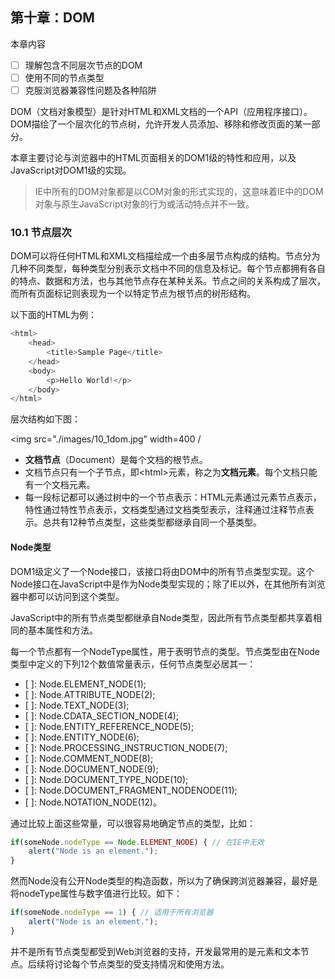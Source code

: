 ## 第十章：DOM

本章内容

- [ ] 理解包含不同层次节点的DOM
- [ ] 使用不同的节点类型
- [ ] 克服浏览器兼容性问题及各种陷阱

DOM（文档对象模型）是针对HTML和XML文档的一个API（应用程序接口）。DOM描绘了一个层次化的节点树，允许开发人员添加、移除和修改页面的某一部分。

本章主要讨论与浏览器中的HTML页面相关的DOM1级的特性和应用，以及JavaScript对DOM1级的实现。

> IE中所有的DOM对象都是以COM对象的形式实现的，这意味着IE中的DOM对象与原生JavaScript对象的行为或活动特点并不一致。

### 10.1 节点层次

DOM可以将任何HTML和XML文档描绘成一个由多层节点构成的结构。节点分为几种不同类型，每种类型分别表示文档中不同的信息及标记。每个节点都拥有各自的特点、数据和方法，也与其他节点存在某种关系。节点之间的关系构成了层次，而所有页面标记则表现为一个以特定节点为根节点的树形结构。

以下面的HTML为例：

````js
<html>
	<head>
		<title>Sample Page</title>
	</head>
	<body>
		<p>Hello World!</p>
	</body>
</html>
````

层次结构如下图：

<img src="./images/10_1dom.jpg" width=400 /

* **文档节点**（Document）是每个文档的根节点。
* 文档节点只有一个子节点，即&lt;html&gt;元素，称之为**文档元素**。每个文档只能有一个文档元素。
* 每一段标记都可以通过树中的一个节点表示：HTML元素通过元素节点表示，特性通过特性节点表示，文档类型通过文档类型表示，注释通过注释节点表示。总共有12种节点类型，这些类型都继承自同一个基类型。



#### Node类型

DOM1级定义了一个Node接口，该接口将由DOM中的所有节点类型实现。这个Node接口在JavaScript中是作为Node类型实现的；除了IE以外，在其他所有浏览器中都可以访问到这个类型。

JavaScript中的所有节点类型都继承自Node类型，因此所有节点类型都共享着相同的基本属性和方法。

每一个节点都有一个NodeType属性，用于表明节点的类型。节点类型由在Node类型中定义的下列12个数值常量表示，任何节点类型必居其一：

- [ ]: Node.ELEMENT_NODE(1);
- [ ]: Node.ATTRIBUTE_NODE(2);
- [ ]: Node.TEXT_NODE(3);
- [ ]: Node.CDATA_SECTION_NODE(4);
- [ ]: Node.ENTITY_REFERENCE_NODE(5);
- [ ]: Node.ENTITY_NODE(6);
- [ ]: Node.PROCESSING_INSTRUCTION_NODE(7);
- [ ]: Node.COMMENT_NODE(8);
- [ ]: Node.DOCUMENT_NODE(9);
- [ ]: Node.DOCUMENT_TYPE_NODE(10);
- [ ]: Node.DOCUMENT_FRAGMENT_NODENODE(11);
- [ ]: Node.NOTATION_NODE(12)。

通过比较上面这些常量，可以很容易地确定节点的类型，比如：

````js
if(someNode.nodeType == Node.ELEMENT_NODE) { // 在IE中无效
	alert("Node is an element.");
}	
````

然而Node没有公开Node类型的构造函数，所以为了确保跨浏览器兼容，最好是将nodeType属性与数字值进行比较。如下：

````js
if(someNode.nodeType == 1) { // 适用于所有浏览器
	alert("Node is an element.");
}
````

并不是所有节点类型都受到Web浏览器的支持，开发最常用的是元素和文本节点。后续将讨论每个节点类型的受支持情况和使用方法。




































































